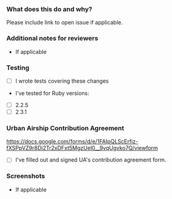 ### What does this do and why?
Please include link to open issue if applicable.

### Additional notes for reviewers
* If applicable

### Testing
- [ ] I wrote tests covering these changes

* I've tested for Ruby versions:

- [ ] 2.2.5
- [ ] 2.3.1

### Urban Airship Contribution Agreement
https://docs.google.com/forms/d/e/1FAIpQLScErfiz-fXSPpVZ9r8Di2Tr2xDFxt5MgzUel0__9vqUgvko7Q/viewform

- [ ] I've filled out and signed UA's contribution agreement form.

### Screenshots
* If applicable
